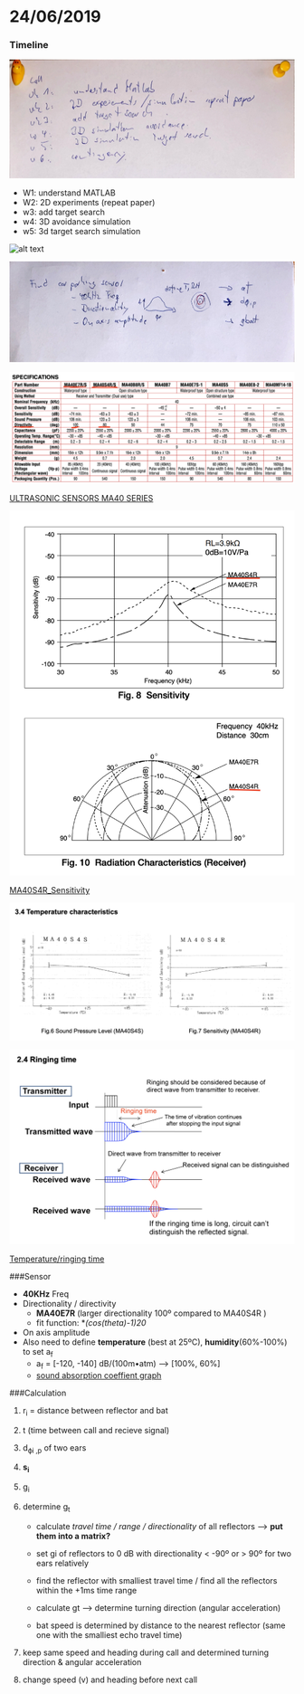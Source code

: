 # 24/06/2019
### Timeline 

![alt text](../2406/2406-3.png)

- W1: understand MATLAB
- W2: 2D experiments (repeat paper)
- w3: add target search
- w4: 3D avoidance simulation
- w5: 3d target search simulation

![alt text](../2406/2406-1.png)

![alt text](../2406/2406-2.png)



![image](../2406/MA40S4R-specifications.png)

[ULTRASONIC SENSORS MA40 SERIES](http://pdf.datasheetcatalog.com/datasheets2/57/57682_1.pdf)

![image](../2406/MA40S4R-sensitivity.png)

[MA40S4R_Sensitivity](http://www.symmetron.ru/suppliers/murata/files/pdf/murata/ultrasonic-sensors.pdf)

![temperature](../2406/temperature.png)

![ringing time](../2406/ringing_time.png)

[Temperature/ringing time](https://www.murata.com/~/media/webrenewal/products/sensor/ultrasonic/open/applinote_maopn.ashx?la=en)



###Sensor 

- **40KHz** Freq
- Directionality / directivity
  - **MA40E7R** (larger directionality 100º compared to MA40S4R )
  - fit function: **(cos(theta)-1)*20**
- On axis amplitude
- Also need to define <b>temperature</b> (best at 25ºC), <b>humidity</b>(60%-100%) to set a<sub>f</sub>
  - a<sub>f</sub> = [-120, -140] dB/(100m•atm) —> [100%, 60%]
  - [sound absorption coeffient graph](https://en.wikibooks.org/wiki/Engineering_Acoustics/Outdoor_Sound_Propagation#/media/File:Atmospheric_sound_absorption_coefficient_2.svg)



###Calculation

1. r<sub>i</sub> = distance between reflector and bat

2. t (time between call and recieve signal)

3. d<sub>ϕi ,p</sub> of two ears

4. **s<sub>i</sub>** 

5. g<sub>i</sub>

6. determine g<sub>t</sub>

   - calculate *travel time / range / directionality* of all reflectors —> **put them into a matrix?**

   - set gi of reflectors to 0 dB with directionality < -90º or > 90º for two ears relatively
   - find the reflector with smalliest travel time / find all the reflectors within the +1ms time range
   - calculate gt —> determine turning direction (angular acceleration) 
   - bat speed is determined by distance to the nearest reflector (same one with the smalliest echo travel time)

7. keep same speed and heading during call and determined turning direction & angular acceleration

8. change speed (v) and heading before next call 

